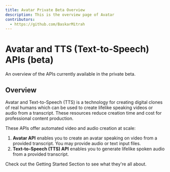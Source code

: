 ```yaml
---
title: Avatar Private Beta Overview
description: This is the overview page of Avatar
contributors:
  - https://github.com/BaskarMitrah
---
```


<Hero slots="heading, text" background="rgb(233, 80, 80)"/>

# Avatar and TTS (Text-to-Speech) APIs (beta)

An overview of the APIs currently available in the private beta.

## Overview

Avatar and Text-to-Speech (TTS) is a technology for creating digital clones of real humans which can be used to create lifelike speaking videos or audio from a transcript. These resources reduce creation time and cost for professional content production.

These APIs offer automated video and audio creation at scale:

1. **Avatar API** enables you to create an avatar speaking on video from a provided transcript. You may provide audio or text input files.
2. **Text-to-Speech (TTS) API** enables you to generate lifelike spoken audio from a provided transcript.

<InlineAlert slots="text" />

Check out the Getting Started Section to see what they're all about.

<br /><br />